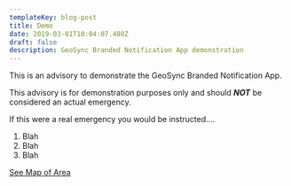 ```yaml
---
templateKey: blog-post
title: Demo
date: 2019-03-01T10:04:07.480Z
draft: false
description: GeoSync Branded Notification App demonstration
---
```

This is an advisory to demonstrate the GeoSync Branded Notification App.

This advisory is for demonstration purposes only and should **_NOT_** be considered an actual emergency.

If this were a real emergency you would be instructed....

1. Blah
2. Blah
3. Blah

[See Map of Area](/map/?layer=Advisory&feature=1)
